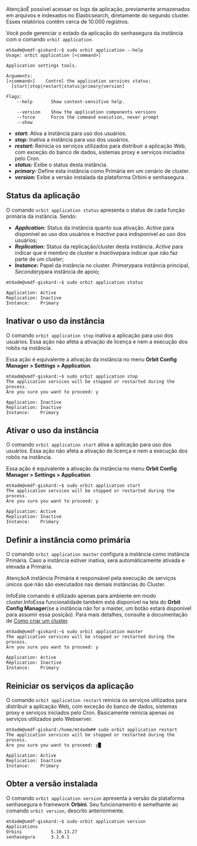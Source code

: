 AtençãoÉ possível acessar os logs da aplicação, previamente armazenados em arquivos e indexados no Elasticsearch, diretamente do segundo cluster. Esses relatórios contêm cerca de 10\.000 registros.

Você pode gerenciar o estado da aplicação do senhasegura da instância com o comando `orbit application`.


```
mt4adm@vmdf-giskard:~$ sudo orbit application --help
Usage: orbit application [<command>]

Application settings tools.

Arguments:
[<command>]    Control the application services status:
  [start|stop|restart|status|primary|version]

Flags:
    --help       Show context-sensitive help.

    --version    Show the application components versions
    --force      Force the command execution, never prompt
    --show

```
* ***start:*** Ativa a instância para uso dos usuários.
* ***stop:*** Inativa a instância para uso dos usuários.
* ***restart:*** Reinicia os serviços utilizados para distribuir a aplicação Web, com exceção do banco de dados, sistemas proxy e serviços iniciados pelo Cron.
* ***status:*** Exibe o status desta instância.
* ***primary:*** Define esta instância como Primária em um cenário de cluster.
* ***version:*** Exibe a versão instalada da plataforma Orbini e senhasegura .

## Status da aplicação

O comando `orbit application status` apresenta o status de cada função primária da instância. Sendo:

* ***Application:*** Status da instância quanto sua ativação. *Active* para disponível ao uso dos usuários e *Inactive* para indisponível ao uso dos usuários;
* ***Replication:*** Status da replicação/cluster desta instância. *Active* para indicar que é membro de cluster e *Inactive*para indicar que não faz parte de um cluster;
* ***Instance:*** Papel da instância no cluster. *Primary*para instância principal, *Secondary*para instância de apoio;


```
mt4adm@vmdf-giskard:~$ sudo orbit application status

Application: Active
Replication: Inactive
Instance:    Primary

```
## Inativar o uso da instância

O comando `orbit application stop` inativa a aplicação para uso dos usuários. Essa ação não afeta a ativação de licença e nem a execução dos robôs na instância.

Essa ação é equivalente a ativação da instância no menu **Orbit Config Manager \> Settings \> Application**.


```
mt4adm@vmdf-giskard:~$ sudo orbit application stop
The application services will be stopped or restarted during the process.
Are you sure you want to proceed: y

Application: Inactive
Replication: Inactive
Instance:    Primary

```
## Ativar o uso da instância

O comando `orbit application start` ativa a aplicação para uso dos usuários. Essa ação não afeta a ativação de licença e nem a execução dos robôs na instância.

Essa ação é equivalente a ativação da instância no menu **Orbit Config Manager \> Settings \> Application**.


```
mt4adm@vmdf-giskard:~$ sudo orbit application start
The application services will be stopped or restarted during the process.
Are you sure you want to proceed: y

Application: Active
Replication: Inactive
Instance:    Primary

```
## Definir a instância como primária

O comando `orbit application master` configura a instância como instância Primária. Caso a instância estiver inativa, será automáticamente ativada e elevada a Primária.

AtençãoA instância Primária é responsável pela execução de serviços únicos que não são executados nas demais instâncias do Cluster.

InfoEste comando é utilizado apenas para ambiente em modo cluster.InfoEssa funcionalidade também está disponível na tela do **Orbit Config Manager**(se a instância não for a master, um botão estará disponível para assumir essa posição). Para mais detalhes, consulte a documentação de [Como criar um cluster](/v3-33/docs/pt/installation-data-replication-how-to-create-a-cluster).
```
mt4adm@vmdf-giskard:~$ sudo orbit application master
The application services will be stopped or restarted during the process.
Are you sure you want to proceed: y

Application: Active
Replication: Inactive
Instance:    Primary

```
## Reiniciar os serviços da aplicação

O comando `orbit application restart` reinicia os serviços utilizados para distribuir a aplicação Web, com exceção do banco de dados, sistemas proxy e serviços iniciados pelo Cron. Basicamente reinicia apenas os serviços utilizados pelo Webserver.


```
mt4adm@vmdf-giskard:/home/mt4adm## sudo orbit application restart
The application services will be stopped or restarted during the process.
Are you sure you want to proceed: y█

Application: Active
Replication: Inactive
Instance:    Primary

```
## Obter a versão instalada

O comando `orbit application version` apresenta a versão da plataforma senhasegura e framework **Orbini**. Seu funcionamento é semelhante ao comando `orbit version`, descrito anteriormente.


```
mt4adm@vmdf-giskard:~$ sudo orbit application version
Applications
Orbini           5.10.13.27
senhasegura      3.2.0.1

```
